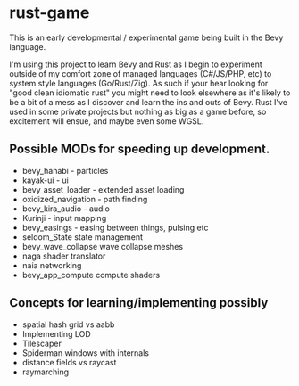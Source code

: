 # rust-game

This is an early developmental / experimental game being built in the Bevy language.

I'm using this project to learn Bevy and Rust as I begin to experiment outside of my comfort zone of managed languages (C#/JS/PHP, etc) to system style languages (Go/Rust/Zig). As such if your hear looking for "good clean idiomatic rust" you might need to look elsewhere as it's likely to be a bit of a mess as I discover and learn the ins and outs of Bevy. Rust I've used in some private projects but nothing as big as a game before, so excitement will ensue, and maybe even some WGSL.

## Possible MODs for speeding up development. 

- bevy_hanabi - particles
- kayak-ui - ui
- bevy_asset_loader - extended asset loading
- oxidized_navigation - path finding
- bevy_kira_audio - audio 
- Kurinji - input mapping
- bevy_easings - easing between things, pulsing etc
- seldom_State state management 
- bevy_wave_collapse wave collapse meshes
- naga shader translator
- naia networking
- bevy_app_compute compute shaders

## Concepts for learning/implementing possibly
- spatial hash grid vs aabb
- Implementing LOD 
- Tilescaper
- Spiderman windows with internals
- distance fields vs raycast
- raymarching